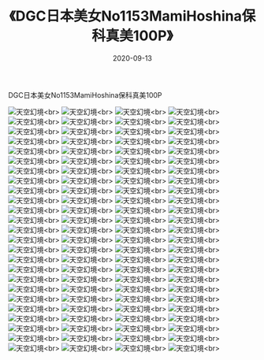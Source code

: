 ﻿---
layout: post
title: 《DGC日本美女No1153MamiHoshina保科真美100P》
date: 2020-09-13
img: http://photo.orgx.cf/性感/2020/DGC日本美女No1153MamiHoshina保科真美100P/000.jpg
tags: [美女,性感,泳衣]
---

DGC日本美女No1153MamiHoshina保科真美100P



![天空幻境](http://photo.orgx.cf/性感/2020/DGC日本美女No1153MamiHoshina保科真美100P/001.jpg''天空幻境'')<br>
![天空幻境](http://photo.orgx.cf/性感/2020/DGC日本美女No1153MamiHoshina保科真美100P/002.jpg''天空幻境'')<br>
![天空幻境](http://photo.orgx.cf/性感/2020/DGC日本美女No1153MamiHoshina保科真美100P/003.jpg''天空幻境'')<br>
![天空幻境](http://photo.orgx.cf/性感/2020/DGC日本美女No1153MamiHoshina保科真美100P/004.jpg''天空幻境'')<br>
![天空幻境](http://photo.orgx.cf/性感/2020/DGC日本美女No1153MamiHoshina保科真美100P/005.jpg''天空幻境'')<br>
![天空幻境](http://photo.orgx.cf/性感/2020/DGC日本美女No1153MamiHoshina保科真美100P/006.jpg''天空幻境'')<br>
![天空幻境](http://photo.orgx.cf/性感/2020/DGC日本美女No1153MamiHoshina保科真美100P/007.jpg''天空幻境'')<br>
![天空幻境](http://photo.orgx.cf/性感/2020/DGC日本美女No1153MamiHoshina保科真美100P/008.jpg''天空幻境'')<br>
![天空幻境](http://photo.orgx.cf/性感/2020/DGC日本美女No1153MamiHoshina保科真美100P/009.jpg''天空幻境'')<br>
![天空幻境](http://photo.orgx.cf/性感/2020/DGC日本美女No1153MamiHoshina保科真美100P/010.jpg''天空幻境'')<br>
![天空幻境](http://photo.orgx.cf/性感/2020/DGC日本美女No1153MamiHoshina保科真美100P/011.jpg''天空幻境'')<br>
![天空幻境](http://photo.orgx.cf/性感/2020/DGC日本美女No1153MamiHoshina保科真美100P/012.jpg''天空幻境'')<br>
![天空幻境](http://photo.orgx.cf/性感/2020/DGC日本美女No1153MamiHoshina保科真美100P/013.jpg''天空幻境'')<br>
![天空幻境](http://photo.orgx.cf/性感/2020/DGC日本美女No1153MamiHoshina保科真美100P/014.jpg''天空幻境'')<br>
![天空幻境](http://photo.orgx.cf/性感/2020/DGC日本美女No1153MamiHoshina保科真美100P/015.jpg''天空幻境'')<br>
![天空幻境](http://photo.orgx.cf/性感/2020/DGC日本美女No1153MamiHoshina保科真美100P/016.jpg''天空幻境'')<br>
![天空幻境](http://photo.orgx.cf/性感/2020/DGC日本美女No1153MamiHoshina保科真美100P/017.jpg''天空幻境'')<br>
![天空幻境](http://photo.orgx.cf/性感/2020/DGC日本美女No1153MamiHoshina保科真美100P/018.jpg''天空幻境'')<br>
![天空幻境](http://photo.orgx.cf/性感/2020/DGC日本美女No1153MamiHoshina保科真美100P/019.jpg''天空幻境'')<br>
![天空幻境](http://photo.orgx.cf/性感/2020/DGC日本美女No1153MamiHoshina保科真美100P/020.jpg''天空幻境'')<br>
![天空幻境](http://photo.orgx.cf/性感/2020/DGC日本美女No1153MamiHoshina保科真美100P/021.jpg''天空幻境'')<br>
![天空幻境](http://photo.orgx.cf/性感/2020/DGC日本美女No1153MamiHoshina保科真美100P/022.jpg''天空幻境'')<br>
![天空幻境](http://photo.orgx.cf/性感/2020/DGC日本美女No1153MamiHoshina保科真美100P/023.jpg''天空幻境'')<br>
![天空幻境](http://photo.orgx.cf/性感/2020/DGC日本美女No1153MamiHoshina保科真美100P/024.jpg''天空幻境'')<br>
![天空幻境](http://photo.orgx.cf/性感/2020/DGC日本美女No1153MamiHoshina保科真美100P/025.jpg''天空幻境'')<br>
![天空幻境](http://photo.orgx.cf/性感/2020/DGC日本美女No1153MamiHoshina保科真美100P/026.jpg''天空幻境'')<br>
![天空幻境](http://photo.orgx.cf/性感/2020/DGC日本美女No1153MamiHoshina保科真美100P/027.jpg''天空幻境'')<br>
![天空幻境](http://photo.orgx.cf/性感/2020/DGC日本美女No1153MamiHoshina保科真美100P/028.jpg''天空幻境'')<br>
![天空幻境](http://photo.orgx.cf/性感/2020/DGC日本美女No1153MamiHoshina保科真美100P/029.jpg''天空幻境'')<br>
![天空幻境](http://photo.orgx.cf/性感/2020/DGC日本美女No1153MamiHoshina保科真美100P/030.jpg''天空幻境'')<br>
![天空幻境](http://photo.orgx.cf/性感/2020/DGC日本美女No1153MamiHoshina保科真美100P/031.jpg''天空幻境'')<br>
![天空幻境](http://photo.orgx.cf/性感/2020/DGC日本美女No1153MamiHoshina保科真美100P/032.jpg''天空幻境'')<br>
![天空幻境](http://photo.orgx.cf/性感/2020/DGC日本美女No1153MamiHoshina保科真美100P/033.jpg''天空幻境'')<br>
![天空幻境](http://photo.orgx.cf/性感/2020/DGC日本美女No1153MamiHoshina保科真美100P/034.jpg''天空幻境'')<br>
![天空幻境](http://photo.orgx.cf/性感/2020/DGC日本美女No1153MamiHoshina保科真美100P/035.jpg''天空幻境'')<br>
![天空幻境](http://photo.orgx.cf/性感/2020/DGC日本美女No1153MamiHoshina保科真美100P/036.jpg''天空幻境'')<br>
![天空幻境](http://photo.orgx.cf/性感/2020/DGC日本美女No1153MamiHoshina保科真美100P/037.jpg''天空幻境'')<br>
![天空幻境](http://photo.orgx.cf/性感/2020/DGC日本美女No1153MamiHoshina保科真美100P/038.jpg''天空幻境'')<br>
![天空幻境](http://photo.orgx.cf/性感/2020/DGC日本美女No1153MamiHoshina保科真美100P/039.jpg''天空幻境'')<br>
![天空幻境](http://photo.orgx.cf/性感/2020/DGC日本美女No1153MamiHoshina保科真美100P/040.jpg''天空幻境'')<br>
![天空幻境](http://photo.orgx.cf/性感/2020/DGC日本美女No1153MamiHoshina保科真美100P/041.jpg''天空幻境'')<br>
![天空幻境](http://photo.orgx.cf/性感/2020/DGC日本美女No1153MamiHoshina保科真美100P/042.jpg''天空幻境'')<br>
![天空幻境](http://photo.orgx.cf/性感/2020/DGC日本美女No1153MamiHoshina保科真美100P/043.jpg''天空幻境'')<br>
![天空幻境](http://photo.orgx.cf/性感/2020/DGC日本美女No1153MamiHoshina保科真美100P/044.jpg''天空幻境'')<br>
![天空幻境](http://photo.orgx.cf/性感/2020/DGC日本美女No1153MamiHoshina保科真美100P/045.jpg''天空幻境'')<br>
![天空幻境](http://photo.orgx.cf/性感/2020/DGC日本美女No1153MamiHoshina保科真美100P/046.jpg''天空幻境'')<br>
![天空幻境](http://photo.orgx.cf/性感/2020/DGC日本美女No1153MamiHoshina保科真美100P/047.jpg''天空幻境'')<br>
![天空幻境](http://photo.orgx.cf/性感/2020/DGC日本美女No1153MamiHoshina保科真美100P/048.jpg''天空幻境'')<br>
![天空幻境](http://photo.orgx.cf/性感/2020/DGC日本美女No1153MamiHoshina保科真美100P/049.jpg''天空幻境'')<br>
![天空幻境](http://photo.orgx.cf/性感/2020/DGC日本美女No1153MamiHoshina保科真美100P/050.jpg''天空幻境'')<br>
![天空幻境](http://photo.orgx.cf/性感/2020/DGC日本美女No1153MamiHoshina保科真美100P/051.jpg''天空幻境'')<br>
![天空幻境](http://photo.orgx.cf/性感/2020/DGC日本美女No1153MamiHoshina保科真美100P/052.jpg''天空幻境'')<br>
![天空幻境](http://photo.orgx.cf/性感/2020/DGC日本美女No1153MamiHoshina保科真美100P/053.jpg''天空幻境'')<br>
![天空幻境](http://photo.orgx.cf/性感/2020/DGC日本美女No1153MamiHoshina保科真美100P/054.jpg''天空幻境'')<br>
![天空幻境](http://photo.orgx.cf/性感/2020/DGC日本美女No1153MamiHoshina保科真美100P/055.jpg''天空幻境'')<br>
![天空幻境](http://photo.orgx.cf/性感/2020/DGC日本美女No1153MamiHoshina保科真美100P/056.jpg''天空幻境'')<br>
![天空幻境](http://photo.orgx.cf/性感/2020/DGC日本美女No1153MamiHoshina保科真美100P/057.jpg''天空幻境'')<br>
![天空幻境](http://photo.orgx.cf/性感/2020/DGC日本美女No1153MamiHoshina保科真美100P/058.jpg''天空幻境'')<br>
![天空幻境](http://photo.orgx.cf/性感/2020/DGC日本美女No1153MamiHoshina保科真美100P/059.jpg''天空幻境'')<br>
![天空幻境](http://photo.orgx.cf/性感/2020/DGC日本美女No1153MamiHoshina保科真美100P/060.jpg''天空幻境'')<br>
![天空幻境](http://photo.orgx.cf/性感/2020/DGC日本美女No1153MamiHoshina保科真美100P/061.jpg''天空幻境'')<br>
![天空幻境](http://photo.orgx.cf/性感/2020/DGC日本美女No1153MamiHoshina保科真美100P/062.jpg''天空幻境'')<br>
![天空幻境](http://photo.orgx.cf/性感/2020/DGC日本美女No1153MamiHoshina保科真美100P/063.jpg''天空幻境'')<br>
![天空幻境](http://photo.orgx.cf/性感/2020/DGC日本美女No1153MamiHoshina保科真美100P/064.jpg''天空幻境'')<br>
![天空幻境](http://photo.orgx.cf/性感/2020/DGC日本美女No1153MamiHoshina保科真美100P/065.jpg''天空幻境'')<br>
![天空幻境](http://photo.orgx.cf/性感/2020/DGC日本美女No1153MamiHoshina保科真美100P/066.jpg''天空幻境'')<br>
![天空幻境](http://photo.orgx.cf/性感/2020/DGC日本美女No1153MamiHoshina保科真美100P/067.jpg''天空幻境'')<br>
![天空幻境](http://photo.orgx.cf/性感/2020/DGC日本美女No1153MamiHoshina保科真美100P/068.jpg''天空幻境'')<br>
![天空幻境](http://photo.orgx.cf/性感/2020/DGC日本美女No1153MamiHoshina保科真美100P/069.jpg''天空幻境'')<br>
![天空幻境](http://photo.orgx.cf/性感/2020/DGC日本美女No1153MamiHoshina保科真美100P/070.jpg''天空幻境'')<br>
![天空幻境](http://photo.orgx.cf/性感/2020/DGC日本美女No1153MamiHoshina保科真美100P/071.jpg''天空幻境'')<br>
![天空幻境](http://photo.orgx.cf/性感/2020/DGC日本美女No1153MamiHoshina保科真美100P/072.jpg''天空幻境'')<br>
![天空幻境](http://photo.orgx.cf/性感/2020/DGC日本美女No1153MamiHoshina保科真美100P/073.jpg''天空幻境'')<br>
![天空幻境](http://photo.orgx.cf/性感/2020/DGC日本美女No1153MamiHoshina保科真美100P/074.jpg''天空幻境'')<br>
![天空幻境](http://photo.orgx.cf/性感/2020/DGC日本美女No1153MamiHoshina保科真美100P/075.jpg''天空幻境'')<br>
![天空幻境](http://photo.orgx.cf/性感/2020/DGC日本美女No1153MamiHoshina保科真美100P/076.jpg''天空幻境'')<br>
![天空幻境](http://photo.orgx.cf/性感/2020/DGC日本美女No1153MamiHoshina保科真美100P/077.jpg''天空幻境'')<br>
![天空幻境](http://photo.orgx.cf/性感/2020/DGC日本美女No1153MamiHoshina保科真美100P/078.jpg''天空幻境'')<br>
![天空幻境](http://photo.orgx.cf/性感/2020/DGC日本美女No1153MamiHoshina保科真美100P/079.jpg''天空幻境'')<br>
![天空幻境](http://photo.orgx.cf/性感/2020/DGC日本美女No1153MamiHoshina保科真美100P/080.jpg''天空幻境'')<br>
![天空幻境](http://photo.orgx.cf/性感/2020/DGC日本美女No1153MamiHoshina保科真美100P/081.jpg''天空幻境'')<br>
![天空幻境](http://photo.orgx.cf/性感/2020/DGC日本美女No1153MamiHoshina保科真美100P/082.jpg''天空幻境'')<br>
![天空幻境](http://photo.orgx.cf/性感/2020/DGC日本美女No1153MamiHoshina保科真美100P/083.jpg''天空幻境'')<br>
![天空幻境](http://photo.orgx.cf/性感/2020/DGC日本美女No1153MamiHoshina保科真美100P/084.jpg''天空幻境'')<br>
![天空幻境](http://photo.orgx.cf/性感/2020/DGC日本美女No1153MamiHoshina保科真美100P/085.jpg''天空幻境'')<br>
![天空幻境](http://photo.orgx.cf/性感/2020/DGC日本美女No1153MamiHoshina保科真美100P/086.jpg''天空幻境'')<br>
![天空幻境](http://photo.orgx.cf/性感/2020/DGC日本美女No1153MamiHoshina保科真美100P/087.jpg''天空幻境'')<br>
![天空幻境](http://photo.orgx.cf/性感/2020/DGC日本美女No1153MamiHoshina保科真美100P/088.jpg''天空幻境'')<br>
![天空幻境](http://photo.orgx.cf/性感/2020/DGC日本美女No1153MamiHoshina保科真美100P/089.jpg''天空幻境'')<br>
![天空幻境](http://photo.orgx.cf/性感/2020/DGC日本美女No1153MamiHoshina保科真美100P/090.jpg''天空幻境'')<br>
![天空幻境](http://photo.orgx.cf/性感/2020/DGC日本美女No1153MamiHoshina保科真美100P/091.jpg''天空幻境'')<br>
![天空幻境](http://photo.orgx.cf/性感/2020/DGC日本美女No1153MamiHoshina保科真美100P/092.jpg''天空幻境'')<br>
![天空幻境](http://photo.orgx.cf/性感/2020/DGC日本美女No1153MamiHoshina保科真美100P/093.jpg''天空幻境'')<br>
![天空幻境](http://photo.orgx.cf/性感/2020/DGC日本美女No1153MamiHoshina保科真美100P/094.jpg''天空幻境'')<br>
![天空幻境](http://photo.orgx.cf/性感/2020/DGC日本美女No1153MamiHoshina保科真美100P/095.jpg''天空幻境'')<br>
![天空幻境](http://photo.orgx.cf/性感/2020/DGC日本美女No1153MamiHoshina保科真美100P/096.jpg''天空幻境'')<br>
![天空幻境](http://photo.orgx.cf/性感/2020/DGC日本美女No1153MamiHoshina保科真美100P/097.jpg''天空幻境'')<br>
![天空幻境](http://photo.orgx.cf/性感/2020/DGC日本美女No1153MamiHoshina保科真美100P/098.jpg''天空幻境'')<br>
![天空幻境](http://photo.orgx.cf/性感/2020/DGC日本美女No1153MamiHoshina保科真美100P/099.jpg''天空幻境'')<br>
![天空幻境](http://photo.orgx.cf/性感/2020/DGC日本美女No1153MamiHoshina保科真美100P/100.jpg''天空幻境'')<br>